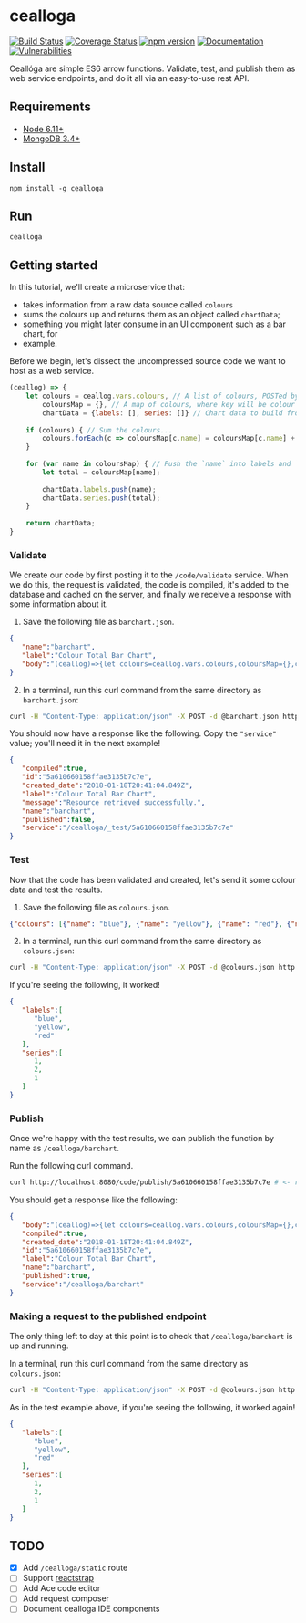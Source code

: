 # cealloga
[![Build Status](https://travis-ci.org/ancamcheachta/cealloga.svg?branch=master)](https://travis-ci.org/ancamcheachta/cealloga)
[![Coverage Status](https://coveralls.io/repos/ancamcheachta/cealloga/badge.svg)](https://coveralls.io/r/ancamcheachta/cealloga)
[![npm version](https://badge.fury.io/js/cealloga.svg)](https://badge.fury.io/js/cealloga)
[![Documentation](https://doc.esdoc.org/github.com/ancamcheachta/cealloga/badge.svg)](https://doc.esdoc.org/github.com/ancamcheachta/cealloga)
[![Vulnerabilities](https://snyk.io/test/github/ancamcheachta/cealloga/badge.svg)](https://snyk.io/test/github/ancamcheachta/cealloga)

Ceallóga are simple ES6 arrow functions. Validate, test, and publish them as web
service endpoints, and do it all via an easy-to-use rest API.

## Requirements
* [Node 6.11+](https://nodejs.org/en/download/)
* [MongoDB 3.4+](https://docs.mongodb.com/manual/installation/)

## Install
`npm install -g cealloga`

## Run
`cealloga`

## Getting started
In this tutorial, we'll create a microservice that:
* takes information from a raw data source called `colours`
* sums the colours up and returns them as an object called `chartData`;
* something you might later consume in an UI component such as a bar chart, for
* example.

Before we begin, let's dissect the uncompressed source code we want to host as a
web service.
```javascript
(ceallog) => {
    let colours = ceallog.vars.colours, // A list of colours, POSTed by the user in the request body.
        coloursMap = {}, // A map of colours, where key will be colour name ('yellow') and value a total (`2`).
        chartData = {labels: [], series: []} // Chart data to build from incoming colours
    
    if (colours) { // Sum the colours...
        colours.forEach(c => coloursMap[c.name] = coloursMap[c.name] + 1 || 1);
    }
    
    for (var name in coloursMap) { // Push the `name` into labels and `total` into series in the same order.
        let total = coloursMap[name];
        
        chartData.labels.push(name);
        chartData.series.push(total);
    }
    
    return chartData;
}
```

### Validate
We create our code by first posting it to the `/code/validate` service. When we
do this, the request is validated, the code is compiled, it's added to the
database and cached on the server, and finally we receive a response with some
information about it.

1. Save the following file as `barchart.json`.
```json
{
   "name":"barchart",
   "label":"Colour Total Bar Chart",
   "body":"(ceallog)=>{let colours=ceallog.vars.colours,coloursMap={},chartData={labels:[],series:[]};if(colours){colours.forEach(c=>coloursMap[c.name]=coloursMap[c.name]+1||1)}for(var name in coloursMap){let total=coloursMap[name];chartData.labels.push(name);chartData.series.push(total)}return chartData;}"
}
```
2. In a terminal, run this curl command from the same directory as `barchart.json`:
```bash
curl -H "Content-Type: application/json" -X POST -d @barchart.json http://localhost:8080/code/validate
```

You should now have a response like the following. Copy the `"service"` value;
you'll need it in the next example!
```json
{
   "compiled":true,
   "id":"5a610660158ffae3135b7c7e",
   "created_date":"2018-01-18T20:41:04.849Z",
   "label":"Colour Total Bar Chart",
   "message":"Resource retrieved successfully.",
   "name":"barchart",
   "published":false,
   "service":"/cealloga/_test/5a610660158ffae3135b7c7e"
}
```

### Test
Now that the code has been validated and created, let's send it some colour data
and test the results.

1. Save the following file as `colours.json`.
```json
{"colours": [{"name": "blue"}, {"name": "yellow"}, {"name": "red"}, {"name": "yellow"}]}
```
2. In a terminal, run this curl command from the same directory as `colours.json`:
```bash
curl -H "Content-Type: application/json" -X POST -d @colours.json http://localhost:8080/cealloga/_test/5a610660158ffae3135b7c7e # <- replace with your _test endpoint from the validate example
```

If you're seeing the following, it worked!
```json
{
   "labels":[
      "blue",
      "yellow",
      "red"
   ],
   "series":[
      1,
      2,
      1
   ]
}
```

### Publish
Once we're happy with the test results, we can publish the function by name as
`/cealloga/barchart`.

Run the following curl command.
```bash
curl http://localhost:8080/code/publish/5a610660158ffae3135b7c7e # <- replace with the id from the validate example 
```

You should get a response like the following:
```json
{
   "body":"(ceallog)=>{let colours=ceallog.vars.colours,coloursMap={},chartData={labels:[],series:[]};if(colours){colours.forEach(c=>coloursMap[c.name]=coloursMap[c.name]+1||1)}for(var name in coloursMap){let total=coloursMap[name];chartData.labels.push(name);chartData.series.push(total)}return chartData;}",
   "compiled":true,
   "created_date":"2018-01-18T20:41:04.849Z",
   "id":"5a610660158ffae3135b7c7e",
   "label":"Colour Total Bar Chart",
   "name":"barchart",
   "published":true,
   "service":"/cealloga/barchart"
}
```

### Making a request to the published endpoint
The only thing left to day at this point is to check that `/cealloga/barchart`
is up and running.

In a terminal, run this curl command from the same directory as `colours.json`:
```bash
curl -H "Content-Type: application/json" -X POST -d @colours.json http://localhost:8080/cealloga/barchart
```

As in the test example above, if you're seeing the following, it worked again!
```json
{
   "labels":[
      "blue",
      "yellow",
      "red"
   ],
   "series":[
      1,
      2,
      1
   ]
}
```

## TODO
* [x] Add `/cealloga/static` route
* [ ] Support [reactstrap](https://github.com/reactstrap/reactstrap)
* [ ] Add Ace code editor
* [ ] Add request composer
* [ ] Document cealloga IDE components